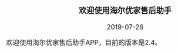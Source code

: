 <html> 
<head> 
<style type="text/css"> 
body {  
  margin-top: -60px; 
  font-size: 18px;
}  
</style>  
</head>  
<body>  
<div align="center"><h3>欢迎使用海尔优家售后助手</h3></div>    
<div align="center">2019-07-26</div>    

欢迎使用海尔优家售后助手APP，目前的版本是2.4。  
</body>  
</html>  
